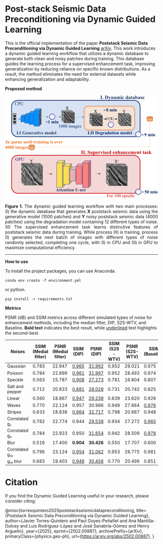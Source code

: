# Post-stack Seismic Data Preconditioning via Dynamic Guided Learning

This is the official implementation of the paper **Poststack Seismic Data Preconditioning via Dynamic Guided Learning** [arXiv](https://arxiv.org/abs/2502.00887). This work introduces a dynamic guided learning workflow that utilizes a dynamic database to generate both clean and noisy patches during training. This database guides the learning process for a supervised enhancement task, improving generalization by reducing reliance on specific known distributions. As a result, the method eliminates the need for external datasets while enhancing generalization and adaptability.

**Proposed method**

![alt text](scheme.png "Seismic denoising scheme")

<div style="text-align: justify"> 
<b>Figure 1.</b> The dynamic guided learning workflow with two main processes: (I) the dynamic database that generates <b>X</b> poststack seismic data using the generative model (1000 patches) and <b>Y</b> noisy poststack seismic data (4000 patches) using the degradation model containing 12 different types of noise. (II) The supervised enhancement task learns distinctive features of poststack seismic data during training. While process (II) is training, process (I) generates the next batch of images with different types of noise randomly selected, completing one cycle, with (I) in CPU and (II) in GPU to maximize computational efficiency.
</div>

<hr/>

**How to use**

To install the project packages, you can use Anaconda.
```
conda env create -f environment.yml
```
or python.
```
pip install -r requirements.txt
```


**Metrics**

PSNR (dB) and SSIM metrics across different simulated types of noise for enhancement methods, including the median filter, DIP, S2S-WTV, and Baseline. **Bold text** indicates the best result, while <u>underlined</u> text highlights the second-best.

| Noises              | SSIM (Medial filter) | PSNR (Medial filter) | SSIM (DIP) | PSNR (DIP) | SSIM (S2S-WTV) | PSNR (S2S-WTV) | SSIM (Baseline) | PSNR (Baseline) | SSIM (Proposed) | PSNR (Proposed) |
|---------------------|---------------------|---------------------|------------|------------|---------------|---------------|---------------|---------------|---------------|---------------|
| Gaussian           | 0.783               | 22.947              | <u>0.965</u>    | <u>31.992</u>   | 0.952         | 29.021        | 0.975         | 31.658        | **0.985**     | **33.457**     |
| Poisson            | 0.784               | 22.899              | <u>0.961</u>    | <u>31.997</u>   | 0.952         | 28.493        | 0.974         | 31.291        | **0.986**     | **34.248**     |
| Speckle            | 0.563               | 15.787              | <u>0.908</u>    | <u>27.273</u>   | 0.781         | 16.804        | 0.807         | 19.370        | **0.934**     | **27.336**     |
| Salt and pepper    | 0.712               | 20.833              | <u>0.881</u>    | <u>28.028</u>   | 0.731         | 20.742        | 0.825         | 22.551        | **0.992**     | **35.922**     |
| Linear             | 0.560               | 18.867              | <u>0.947</u>    | <u>29.238</u>   | 0.839         | 23.620        | 0.926         | 26.580        | **0.994**     | **36.859**     |
| Waves              | 0.770               | 22.124              | 0.957      | 30.986     | 0.949         | 27.884        | <u>0.976</u>       | <u>31.602</u>      | **0.991**     | **35.319**     |
| Stripes            | 0.633               | 18.838              | <u>0.964</u>    | <u>32.717</u>   | 0.798         | 20.687        | 0.948         | 25.201        | **0.998**     | **39.361**     |
| Correlated g₁      | 0.782               | 22.774              | 0.944      | <u>29.538</u>   | 0.934         | 27.272        | <u>0.965</u>       | 29.442        | **0.972**     | **31.108**     |
| Correlated g₂      | 0.784               | 22.923              | 0.950      | <u>31.654</u>   | 0.942         | 28.509        | <u>0.978</u>       | 31.001        | **0.987**     | **34.262**     |
| Blur               | 0.516               | 17.400              | **0.904**  | **30.426** | 0.550         | 17.707        | 0.600         | 19.085        | <u>0.901</u>       | <u>27.337</u>       |
| Correlated g₁₂     | 0.796               | 23.124              | <u>0.954</u>    | <u>31.062</u>   | 0.953         | 28.775        | 0.981         | 31.271        | **0.984**     | **33.593**     |
| g₁₂ blur          | 0.683               | 19.403              | <u>0.948</u>    | <u>30.456</u>   | 0.770         | 20.496        | 0.851         | 22.129        | **0.981**     | **31.543**     |

# Citation
If you find the Dynamic Guided Learning useful in your research, please consider citing:

@misc{torresquintero2025poststackseismicdatapreconditioning,
      title={Poststack Seismic Data Preconditioning via Dynamic Guided Learning}, 
      author={Javier Torres-Quintero and Paul Goyes-Peñafiel and Ana Mantilla-Dulcey and Luis Rodríguez-López and José Sanabria-Gómez and Henry Arguello},
      year={2025},
      eprint={2502.00887},
      archivePrefix={arXiv},
      primaryClass={physics.geo-ph},
      url={https://arxiv.org/abs/2502.00887}, 
}